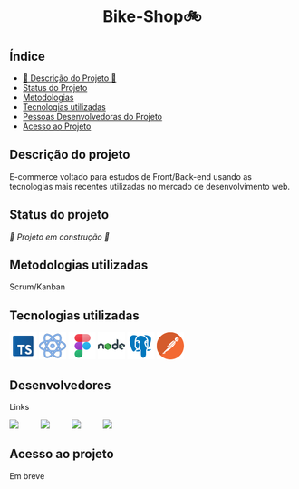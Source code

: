 <h1 align="center">Bike-Shop🚲</h1>

## Índice


* [📖 Descrição do Projeto 📖](#descrição-do-projeto)
* [Status do Projeto](#status-do-Projeto)
* [Metodologias ](#metodologias)
* [Tecnologias utilizadas](#tecnologias-utilizadas)
* [Pessoas Desenvolvedoras do Projeto](#pessoas-desenvolvedoras)
* [Acesso ao Projeto](#acesso-ao-projeto)

<h2 id="descrição-do-projeto">Descrição do projeto</h2>

<p>
E-commerce voltado para estudos de Front/Back-end usando as tecnologias mais recentes utilizadas no mercado de desenvolvimento web.
</p>

<h2 id="status-do-Projeto">Status do projeto</h2>

<p>
    <i>🚧 Projeto em construção 🚧</i>
</p>

<h2 id="metodologias">Metodologias utilizadas</h2>

<p>
Scrum/Kanban
</p>

<h2 id="tecnologias-utilizadas">Tecnologias utilizadas</h2>
<div> 

![Typescript](./image-readme/typescript.png)
![React](./image-readme/react.png)
![Figma](./image-readme/figma.png)
![Node](./image-readme/node.png)
![Postgrees](./image-readme/postgrees.png)
![Postman](./image-readme/postman.png)

</div>


<h2 id="pessoas-desenvolvedoras">Desenvolvedores</h2>

<p>
Links
</p>

<div style="display: flex; gap: 5px;">

<a style="width: 50px;" href="https://github.com/GabLunaDev">

<img src="https://avatars.githubusercontent.com/u/103526688?v=4" style="width: 50px"/>

</a>



<a style="width: 50px;" href="https://github.com/MarceloCoelho1">

<img src="https://avatars.githubusercontent.com/u/79272572?v=4" style="width: 50px"/>

</a>

<a style="width: 50px;" href="https://github.com/eduardasantanab">

<img src="https://avatars.githubusercontent.com/u/88462631?v=4" style="width: 50px"/>

</a>




<a style="width: 50px;" href="https://github.com/MatheusChagas123">

<img src="https://avatars.githubusercontent.com/u/93358247?v=4" style="width: 50px"/>

</a>    
    

</div>



<h2 id="acesso-ao-projeto">Acesso ao projeto</h2>

<div>
<p>
Em breve
</p>
</div>
